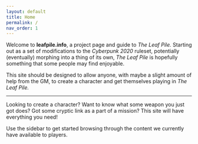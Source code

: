 ```yaml
---
layout: default
title: Home
permalink: /
nav_order: 1
---
```


Welcome to **leafpile.info**, a project page and guide to *The Leaf Pile.* Starting out as a set of modifications to the *Cyberpunk 2020* ruleset, potentially (eventually) morphing into a thing of its own, *The Leaf Pile* is hopefully something that some people may find enjoyable.

This site should be designed to allow anyone, with maybe a slight amount of help from the GM, to create a character and get themselves playing in *The Leaf Pile.*

---

Looking to create a character? Want to know what some weapon you just got does? Got some cryptic link as a part of a mission? This site will have everything you need!

Use the sidebar to get started browsing through the content we currently have available to players.
